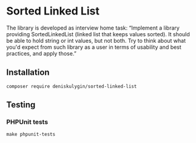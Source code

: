# Sorted Linked List

The library is developed as interview home task:
“Implement a library providing SortedLinkedList
(linked list that keeps values sorted). It should be
able to hold string or int values, but not both. Try to
think about what you'd expect from such library as a
user in terms of usability and best practices, and apply those.”

## Installation

```
composer require deniskulygin/sorted-linked-list
```

## Testing

### PHPUnit tests

```
make phpunit-tests
```
